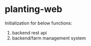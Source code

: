 # planting-web

Initialization for below functions:

1. backend rest api
2. backend/farm management system
